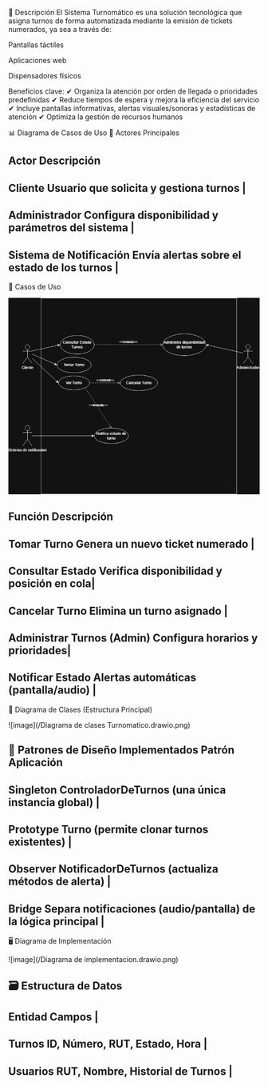 📌 Descripción
El Sistema Turnomático es una solución tecnológica que asigna turnos de forma automatizada mediante la emisión de tickets numerados, ya sea a través de:

Pantallas táctiles

Aplicaciones web

Dispensadores físicos

Beneficios clave:
✔ Organiza la atención por orden de llegada o prioridades predefinidas
✔ Reduce tiempos de espera y mejora la eficiencia del servicio
✔ Incluye pantallas informativas, alertas visuales/sonoras y estadísticas de atención
✔ Optimiza la gestión de recursos humanos

📊 Diagrama de Casos de Uso
👥 Actores Principales

Actor	Descripción
------------------------------------------------------------------------
Cliente	Usuario que solicita y gestiona turnos                         |
------------------------------------------------------------------------
Administrador	Configura disponibilidad y parámetros del sistema        |
------------------------------------------------------------------------
Sistema de Notificación	Envía alertas sobre el estado de los turnos    |
------------------------------------------------------------------------

🔧 Casos de Uso

![image](/Turnomatico.drawio.png)

Función	Descripción
-------------------------------------------------------------
Tomar Turno	Genera un nuevo ticket numerado                 |
-------------------------------------------------------------
Consultar Estado	Verifica disponibilidad y posición en cola|
-------------------------------------------------------------
Cancelar Turno	Elimina un turno asignado                   |
-------------------------------------------------------------
Administrar Turnos	(Admin) Configura horarios y prioridades|
-------------------------------------------------------------
Notificar Estado	Alertas automáticas (pantalla/audio)      |
-------------------------------------------------------------
🧩 Diagrama de Clases (Estructura Principal)

![image](/Diagrama de clases Turnomatico.drawio.png)

🔑 Patrones de Diseño Implementados
Patrón	Aplicación
------------------------------------------------------------------------
Singleton	ControladorDeTurnos (una única instancia global)             |
------------------------------------------------------------------------
Prototype	Turno (permite clonar turnos existentes)                     |
------------------------------------------------------------------------
Observer	NotificadorDeTurnos (actualiza métodos de alerta)            |
------------------------------------------------------------------------
Bridge	Separa notificaciones (audio/pantalla) de la lógica principal  |
------------------------------------------------------------------------
🖥️ Diagrama de Implementación

![image](/Diagrama de implementacion.drawio.png)


🗃️ Estructura de Datos
-------------------------------------------------------------
Entidad	Campos                                              |
-------------------------------------------------------------
Turnos	ID, Número, RUT, Estado, Hora                       |
-------------------------------------------------------------
Usuarios	RUT, Nombre, Historial de Turnos                  |
-------------------------------------------------------------

